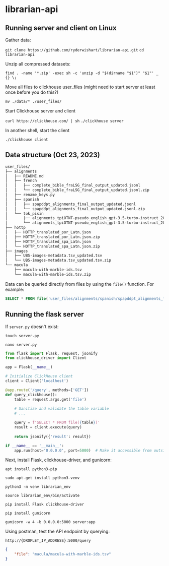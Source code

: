 # librarian-api

## Running server and client on Linux

Gather data:

`git clone https://github.com/ryderwishart/librarian-api.git`
`cd librarian-api`

Unzip all compressed datasets:

`find . -name '*.zip' -exec sh -c 'unzip -d "$(dirname "$1")" "$1"' _ {} \;`

Move all files to clickhouse user_files (might need to start server at least once before you do this?)

`mv ./data/* ./user_files/`

Start Clickhouse server and client

`curl https://clickhouse.com/ | sh`
`./clickhouse server`

In another shell, start the client

`./clickhouse client`

## Data structure (Oct 23, 2023)

```bash
user_files/
├── alignments
│   ├── README.md
│   ├── french
│   │   ├── complete_bible_fraLSG_final_output_updated.jsonl
│   │   └── complete_bible_fraLSG_final_output_updated.jsonl.zip
│   ├── rename_keys.py
│   ├── spanish
│   │   ├── spapddpt_alignments_final_output_updated.jsonl
│   │   └── spapddpt_alignments_final_output_updated.jsonl.zip
│   └── tok_pisin
│       ├── alignments_tpiOTNT-pseudo_english_gpt-3.5-turbo-instruct_20230927_final_output_updated.jsonl
│       └── alignments_tpiOTNT-pseudo_english_gpt-3.5-turbo-instruct_20230927_final_output_updated.jsonl.zip
├── hottp
│   ├── HOTTP_translated_por_Latn.json
│   ├── HOTTP_translated_por_Latn.json.zip
│   ├── HOTTP_translated_spa_Latn.json
│   └── HOTTP_translated_spa_Latn.json.zip
├── images
│   ├── UBS-images-metadata.tsv_updated.tsv
│   └── UBS-images-metadata.tsv_updated.tsv.zip
└── macula
    ├── macula-with-marble-ids.tsv
    └── macula-with-marble-ids.tsv.zip
```

Data can be queried directly from files by using the `file()` function. For example:

```sql
SELECT * FROM file('user_files/alignments/spanish/spapddpt_alignments_final_output_updated.jsonl')
```


## Running the flask server

If `server.py` doesn't exist:

`touch server.py`

`nano server.py`

```python
from flask import Flask, request, jsonify
from clickhouse_driver import Client

app = Flask(__name__)

# Initialize ClickHouse client
client = Client('localhost')

@app.route('/query', methods=['GET'])
def query_clickhouse():
    table = request.args.get('file')
    
    # Sanitize and validate the table variable
    # ...

    query = f'SELECT * FROM file({table})'
    result = client.execute(query)
    
    return jsonify({'result': result})

if __name__ == '__main__':
    app.run(host='0.0.0.0', port=5000)  # Make it accessible from outside the droplet
```

Next, install Flask, clickhouse-driver, and gunicorn:

`apt install python3-pip`

`sudo apt-get install python3-venv`

`python3 -m venv librarian_env`

`source librarian_env/bin/activate`

`pip install Flask clickhouse-driver`

`pip install gunicorn`

`gunicorn -w 4 -b 0.0.0.0:5000 server:app`

Using postman, test the API endpoint by querying:

`http://{DROPLET_IP_ADDRESS}:5000/query`

```json
{
    "file": "macula/macula-with-marble-ids.tsv"
}
```